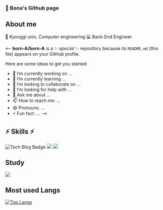 
### 🐰 Bona's Github page 
## About me
🌈 Kyonggi univ. Computer engineering 
💻 Back-End Engineer

<--
**born-A/born-A** is a ✨ _special_ ✨ repository because its `README.md` (this file) appears on your GitHub profile.

Here are some ideas to get you started:

- 🔭 I’m currently working on ...
- 🌱 I’m currently learning ...
- 👯 I’m looking to collaborate on ...
- 🤔 I’m looking for help with ...
- 💬 Ask me about ...
- 📫 How to reach me: ...
- 😄 Pronouns: ...
- ⚡ Fun fact: ...
-->
## ⚡ Skills ⚡ 
![Tech Blog Badge](http://img.shields.io/badge/-Tech%20blog-black?style=flat-square&logo=github&)
 <img src="https://img.shields.io/badge/springboot-6DB33F?style=flat-square&logo=springboot&logoColor=white"/>
 <img src="https://img.shields.io/badge/mysql-4479A1?style=flat-square&logo=mysql&logoColor=white"/>
 
## Study
 <img src="https://img.shields.io/badge/tistory-000000?style=flat-square&logo=tistory&logoColor=white"/>
 
## Most used Langs
 [![Top Langs](https://github-readme-stats.vercel.app/api/top-langs/?username=born-A&layout=compact)](https://github.com/born-A/github-readme-stats)
